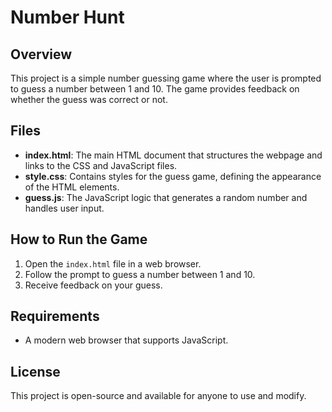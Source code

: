 # Number Hunt

## Overview
This project is a simple number guessing game where the user is prompted to guess a number between 1 and 10. The game provides feedback on whether the guess was correct or not.

## Files
- **index.html**: The main HTML document that structures the webpage and links to the CSS and JavaScript files.
- **style.css**: Contains styles for the guess game, defining the appearance of the HTML elements.
- **guess.js**: The JavaScript logic that generates a random number and handles user input.

## How to Run the Game
1. Open the `index.html` file in a web browser.
2. Follow the prompt to guess a number between 1 and 10.
3. Receive feedback on your guess.

## Requirements
- A modern web browser that supports JavaScript.

## License
This project is open-source and available for anyone to use and modify.